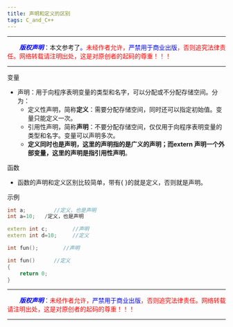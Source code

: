 ```yaml
---
title: 声明和定义的区别
tags: C_and_C++
---
```


------

&emsp;&emsp;<font color=blue>**_版权声明_**</font>：本文参考了<font color=blue>。</font><font color=red>未经作者允许，<font color=blue>严禁用于商业出版</font>，否则追究法律责任。网络转载请注明出处，这是对原创者的起码的尊重！！！</font>

------
变量
* 声明：用于向程序表明变量的类型和名字，可以分配或不分配存储空间。分为：
  * 定义性声明，简称**定义**：需要分配存储空间，同时还可以指定初始值。变量只能定义一次。
  * 引用性声明，简称**声明**：不要分配存储空间，仅仅用于向程序表明变量的类型和名字。变量可以声明多次。
  * **定义同时也是声明，这里的声明指的是广义的声明；而extern 声明一个外部变量，这里的声明是指引用性声明**。
  	 
函数
*  函数的声明和定义区别比较简单，带有{ }的就是定义，否则就是声明。

示例
```cpp
int a;         //定义，也是声明
int a=10;   /定义，也是声明

extern int c;        //声明
extern int d=10;     //定义

int fun();        //声明

int fun()      //定义
{
	return 0;
}
```

------

&emsp;&emsp;<font color=blue>**_版权声明_**</font>：<font color=red>未经作者允许，<font color=blue>严禁用于商业出版</font>，否则追究法律责任。网络转载请注明出处，这是对原创者的起码的尊重！！！</font>

------